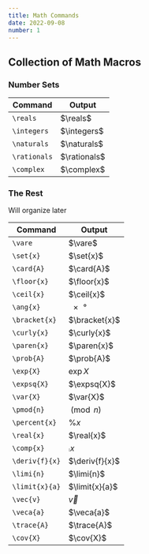 ```yaml
---
title: Math Commands
date: 2022-09-08
number: 1
---
```


## Collection of Math Macros

### Number Sets

| Command      | Output       |
| ------------ | ------------ |
| `\reals`     | $\reals$     |
| `\integers`  | $\integers$  |
| `\naturals`  | $\naturals$  |
| `\rationals` | $\rationals$ |
| `\complex`   | $\complex$   |

### The Rest

Will organize later

| Command        | Output         |
| -------------- | -------------- |
| `\vare`        | $\vare$        |
| `\set{x}`      | $\set{x}$      |
| `\card{A}`     | $\card{A}$     |
| `\floor{x}`    | $\floor{x}$    |
| `\ceil{x}`     | $\ceil{x}$     |
| `\ang{x}`      | $\ang{x}$      |
| `\bracket{x}`  | $\bracket{x}$  |
| `\curly{x}`    | $\curly{x}$    |
| `\paren{x}`    | $\paren{x}$    |
| `\prob{A}`     | $\prob{A}$     |
| `\exp{X}`      | $\exp{X}$      |
| `\expsq{X}`    | $\expsq{X}$    |
| `\var{X}`      | $\var{X}$      |
| `\pmod{n}`     | $\pmod{n}$     |
| `\percent{x}`  | $\percent{x}$  |
| `\real{x}`     | $\real{x}$     |
| `\comp{x}`     | $\comp{x}$     |
| `\deriv{f}{x}` | $\deriv{f}{x}$ |
| `\limi{n}`     | $\limi{n}$     |
| `\limit{x}{a}` | $\limit{x}{a}$ |
| `\vec{v}`      | $\vec{v}$      |
| `\veca{a}`     | $\veca{a}$     |
| `\trace{A}`    | $\trace{A}$    |
| `\cov{X}`      | $\cov{X}$      |
